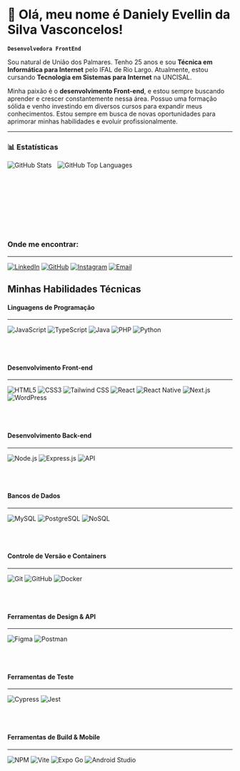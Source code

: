 # 👋 Olá, meu nome é Daniely Evellin da Silva Vasconcelos!

**`Desenvolvedora FrontEnd `**

Sou natural de União dos Palmares. Tenho 25 anos e sou **Técnica em Informática para Internet** pelo IFAL de Rio Largo. Atualmente, estou cursando **Tecnologia em Sistemas para Internet** na UNCISAL.

Minha paixão é o **desenvolvimento Front-end**, e estou sempre buscando aprender e crescer constantemente nessa área. Possuo uma formação sólida e venho investindo em diversos cursos para expandir meus conhecimentos. Estou sempre em busca de novas oportunidades para aprimorar minhas habilidades e evoluir profissionalmente.

---

### 📊 Estatísticas


<p>
  <img
    align="left"
    alt="GitHub Stats" 
    style="padding-right: 10px;"
    src="https://github-readme-stats.vercel.app/api?username=DanielyVasconcelos&show_icons=true&theme=tokyonight&include_all_commits=true&locale=pt-br"
  />
  
  <img
    align="left"
    alt="GitHub Top Languages"
    src="https://github-readme-stats.vercel.app/api/top-langs/?username=DanielyVasconcelos&theme=tokyonight&layout=compact&custom_title=Tecnologias&langs_count=9"
  />
</p>
</br>
</br>
</br>
</br>
</br>
</br>
</br>
</br>
</br>


### Onde me encontrar:
---

[![LinkedIn](https://img.shields.io/badge/LinkedIn-0077B5?style=for-the-badge&logo=linkedin&logoColor=white)](https://www.linkedin.com/in/daniely-vasconcelos-b86412188/)
[![GitHub](https://img.shields.io/badge/GitHub-100000?style=for-the-badge&logo=github&logoColor=white)](https://github.com/danielyvasconcelos)
[![Instagram](https://img.shields.io/badge/Instagram-E4405F?style=for-the-badge&logo=instagram&logoColor=white)](https://www.instagram.com/danielyvasconcelos_?igsh=bHllN3dzcXFicnVm&utm_source=qr)
[![Email](https://img.shields.io/badge/Email-D14836?style=for-the-badge&logo=gmail&logoColor=white)](mailto:contato.danielyvasconcelos@gmail.com)



## Minhas Habilidades Técnicas

#### Linguagens de Programação
---
![JavaScript](https://img.shields.io/badge/JavaScript-F7DF1E?style=for-the-badge&logo=javascript&logoColor=black)
![TypeScript](https://img.shields.io/badge/TypeScript-007ACC?style=for-the-badge&logo=typescript&logoColor=white)
![Java](https://img.shields.io/badge/Java-007396?style=for-the-badge&logo=java&logoColor=white)
![PHP](https://img.shields.io/badge/PHP-777BB4?style=for-the-badge&logo=php&logoColor=white)
![Python](https://img.shields.io/badge/Python-3776AB?style=for-the-badge&logo=python&logoColor=white)

<br/>
<br/>

#### Desenvolvimento Front-end
---
![HTML5](https://img.shields.io/badge/HTML5-E34F26?style=for-the-badge&logo=html5&logoColor=white)
![CSS3](https://img.shields.io/badge/CSS3-1572B6?style=for-the-badge&logo=css3&logoColor=white)
![Tailwind CSS](https://img.shields.io/badge/Tailwind_CSS-38B2AC?style=for-the-badge&logo=tailwind-css&logoColor=white)
![React](https://img.shields.io/badge/React-61DAFB?style=for-the-badge&logo=react&logoColor=black)
![React Native](https://img.shields.io/badge/React_Native-61DAFB?style=for-the-badge&logo=react-native&logoColor=black)
![Next.js](https://img.shields.io/badge/Next.js-000000?style=for-the-badge&logo=next.js&logoColor=white)
![WordPress](https://img.shields.io/badge/WordPress-21759B?style=for-the-badge&logo=wordpress&logoColor=white)

<br/>
<br/>

#### Desenvolvimento Back-end
---
![Node.js](https://img.shields.io/badge/Node.js-339933?style=for-the-badge&logo=node.js&logoColor=white)
![Express.js](https://img.shields.io/badge/Express.js-000000?style=for-the-badge&logo=express&logoColor=white)
![API](https://img.shields.io/badge/API-black?style=for-the-badge&logo=dot-net&logoColor=white)

<br/>
<br/>

#### Bancos de Dados
---
![MySQL](https://img.shields.io/badge/MySQL-4479A1?style=for-the-badge&logo=mysql&logoColor=white)
![PostgreSQL](https://img.shields.io/badge/PostgreSQL-316192?style=for-the-badge&logo=postgresql&logoColor=white)
![NoSQL](https://img.shields.io/badge/NoSQL-43853D?style=for-the-badge&logo=mongodb&logoColor=white)

<br/>
<br/>

#### Controle de Versão e Containers
---
![Git](https://img.shields.io/badge/Git-F05032?style=for-the-badge&logo=git&logoColor=white)
![GitHub](https://img.shields.io/badge/GitHub-100000?style=for-the-badge&logo=github&logoColor=white)
![Docker](https://img.shields.io/badge/Docker-2496ED?style=for-the-badge&logo=docker&logoColor=white)

<br/>
<br/>

#### Ferramentas de Design & API
---
![Figma](https://img.shields.io/badge/Figma-F24E1E?style=for-the-badge&logo=figma&logoColor=white)
![Postman](https://img.shields.io/badge/Postman-FF6C37?style=for-the-badge&logo=postman&logoColor=white)

<br/>
<br/>

#### Ferramentas de Teste
---
![Cypress](https://img.shields.io/badge/Cypress-17202C?style=for-the-badge&logo=cypress&logoColor=white)
![Jest](https://img.shields.io/badge/Jest-C21325?style=for-the-badge&logo=jest&logoColor=white)

<br/>
<br/>

#### Ferramentas de Build & Mobile
---
![NPM](https://img.shields.io/badge/NPM-CB3837?style=for-the-badge&logo=npm&logoColor=white)
![Vite](https://img.shields.io/badge/Vite-646CFF?style=for-the-badge&logo=vite&logoColor=white)
![Expo Go](https://img.shields.io/badge/Expo_Go-1B1F23?style=for-the-badge&logo=expo&logoColor=white)
![Android Studio](https://img.shields.io/badge/Android_Studio-3DDC84?style=for-the-badge&logo=android-studio&logoColor=white)

<br/>
<br/>






